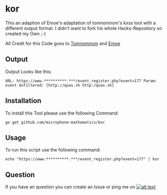 # kor
[1.1]: http://i.imgur.com/tXSoThF.png
[1]: https://twitter.com/TobiunddasMoe
This an adaption of Emoe's adaptation of tomnomnom's kxss tool with a different output format. I didn't want to fork his whole Hacks-Repository so created my Own ;-)

All Credit for this Code goes to [Tomnomnom](https://github.com/tomnomnom/) and [Emoe](https://github.com/Emoe/)

## Output
Output Looks like this:
```
URL: https://www.**********.***/event_register.php?event=177 Param: event Unfiltered: [http://quas.sh http:/quas.sh]
```

## Installation
To install this Tool please use the following Command:
```
go get github.com/microphone-mathematics/kor
```

## Usage
To run this script use the following command:
```
echo "https://www.**********.***/event_register.php?event=177" | kor
```

## Question
If you have an question you can create an Issue or ping me on [![alt text][1.1]][1]
